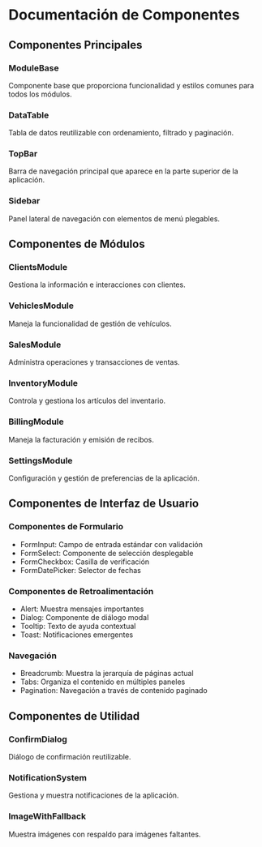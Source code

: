 # Documentación de Componentes

## Componentes Principales

### ModuleBase
Componente base que proporciona funcionalidad y estilos comunes para todos los módulos.

### DataTable
Tabla de datos reutilizable con ordenamiento, filtrado y paginación.

### TopBar
Barra de navegación principal que aparece en la parte superior de la aplicación.

### Sidebar
Panel lateral de navegación con elementos de menú plegables.

## Componentes de Módulos

### ClientsModule
Gestiona la información e interacciones con clientes.

### VehiclesModule
Maneja la funcionalidad de gestión de vehículos.

### SalesModule
Administra operaciones y transacciones de ventas.

### InventoryModule
Controla y gestiona los artículos del inventario.

### BillingModule
Maneja la facturación y emisión de recibos.

### SettingsModule
Configuración y gestión de preferencias de la aplicación.

## Componentes de Interfaz de Usuario

### Componentes de Formulario
- FormInput: Campo de entrada estándar con validación
- FormSelect: Componente de selección desplegable
- FormCheckbox: Casilla de verificación
- FormDatePicker: Selector de fechas

### Componentes de Retroalimentación
- Alert: Muestra mensajes importantes
- Dialog: Componente de diálogo modal
- Tooltip: Texto de ayuda contextual
- Toast: Notificaciones emergentes

### Navegación
- Breadcrumb: Muestra la jerarquía de páginas actual
- Tabs: Organiza el contenido en múltiples paneles
- Pagination: Navegación a través de contenido paginado

## Componentes de Utilidad

### ConfirmDialog
Diálogo de confirmación reutilizable.

### NotificationSystem
Gestiona y muestra notificaciones de la aplicación.

### ImageWithFallback
Muestra imágenes con respaldo para imágenes faltantes.
